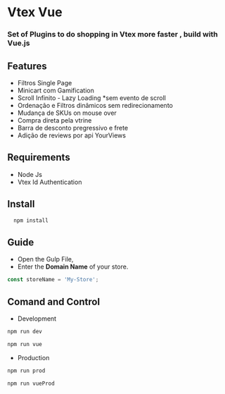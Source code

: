 # Vtex Vue
 ### Set of Plugins to do shopping in Vtex more faster , build with Vue.js 

##  Features
* Filtros Single Page
* Minicart com Gamification
* Scroll Infinito - Lazy Loading *sem evento de scroll
* Ordenação e Filtros dinâmicos sem redirecionamento
* Mudança de SKUs on mouse over
* Compra direta pela vtrine
* Barra de desconto pregressivo e frete
* Adição de reviews por api YourViews

## Requirements
* Node Js
* Vtex Id Authentication
## Install
```bash
  npm install
```
## Guide
- Open the Gulp File,
- Enter the **Domain Name** of your store.
```javascript
const storeName = 'My-Store';
```
## Comand and Control
- Development
```bash
npm run dev

npm run vue
```
- Production
```bash
npm run prod

npm run vueProd
```
